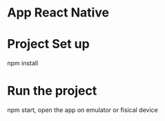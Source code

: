 # App React Native
# Project Set up 
npm install
# Run the project
npm start, open the app on emulator or fisical device
